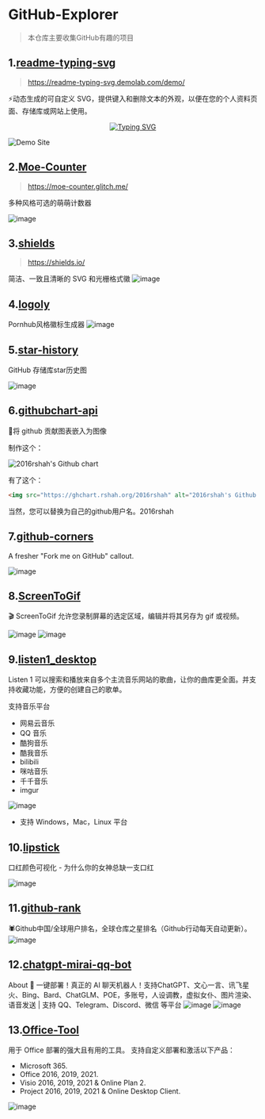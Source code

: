 # GitHub-Explorer
> 本仓库主要收集GitHub有趣的项目
> 
## 1.[readme-typing-svg](https://github.com/DenverCoder1/readme-typing-svg)
> https://readme-typing-svg.demolab.com/demo/

⚡动态生成的可自定义 SVG，提供键入和删除文本的外观，以便在您的个人资料页面、存储库或网站上使用。
<p align="center">
<a href="https://git.io/typing-svg"><img src="https://readme-typing-svg.demolab.com?font=Fira+Code&pause=1000&width=435&lines=The+five+boxing+wizards+jump+quickly" alt="Typing SVG" /></a>
</p>

![Demo Site](https://user-images.githubusercontent.com/20955511/183703055-42ec8754-d84c-414f-8132-a02974224aa1.gif)
## 2.[Moe-Counter](https://github.com/journey-ad/Moe-Counter)
> https://moe-counter.glitch.me/

多种风格可选的萌萌计数器

![image](https://github.com/King0420/GitHub-Explorer/assets/104044278/17bb9691-6b01-4422-be1d-10fed48d8737)

## 3.[shields](https://github.com/badges/shields)
> https://shields.io/

简洁、一致且清晰的 SVG 和光栅格式徽
![image](https://github.com/King0420/GitHub-Explorer/assets/104044278/d9d1ba6d-9007-46f6-8202-b44d06a5674a)

## 4.[logoly](https://github.com/bestony/logoly)
Pornhub风格徽标生成器
![image](https://github.com/King0420/GitHub-Explorer/assets/104044278/a8f246bd-07c1-43ee-ac54-4768562a3f45)

## 5.[star-history](https://github.com/star-history/star-history)
GitHub 存储库star历史图

![image](https://github.com/King0420/GitHub-Explorer/assets/104044278/b1cb8bc4-eb64-4da0-b254-aa8884afa9e0)

## 6.[githubchart-api](https://github.com/2016rshah/githubchart-api)
📅将 github 贡献图表嵌入为图像

制作这个：

<img src="http://ghchart.rshah.org/King0420" alt="2016rshah's Github chart" />

有了这个：
```html
<img src="https://ghchart.rshah.org/2016rshah" alt="2016rshah's Github chart" />
```
当然，您可以替换为自己的github用户名。2016rshah

## 7.[github-corners](https://github.com/tholman/github-corners)
A fresher "Fork me on GitHub" callout.

![image](https://github.com/King0420/GitHub-Explorer/assets/104044278/7a93aaca-8ba6-4565-b842-0fdad751ec4d)

## 8.[ScreenToGif](https://github.com/NickeManarin/ScreenToGif)
🎬 ScreenToGif 允许您录制屏幕的选定区域，编辑并将其另存为 gif 或视频。

![image](https://github.com/King0420/GitHub-Explorer/assets/104044278/1eb62bbd-2591-4778-92b3-f0a700bf807c)
![image](https://github.com/King0420/GitHub-Explorer/assets/104044278/9632520d-2033-4a5b-ba07-2b8ccd1e50f8)

## 9.[listen1_desktop](https://github.com/listen1/listen1_desktop)
Listen 1 可以搜索和播放来自多个主流音乐网站的歌曲，让你的曲库更全面。并支持收藏功能，方便的创建自己的歌单。

支持音乐平台
- 网易云音乐
- QQ 音乐
- 酷狗音乐
- 酷我音乐
- bilibili
- 咪咕音乐
- 千千音乐
- imgur
  
![image](https://github.com/King0420/GitHub-Explorer/assets/104044278/b7921486-f329-40cc-80d1-de3a2a9253ac)

- 支持 Windows，Mac，Linux 平台
## 10.[lipstick](https://github.com/Ovilia/lipstick)
口红颜色可视化 - 为什么你的女神总缺一支口红

![image](https://github.com/King0420/GitHub-Explorer/assets/104044278/c88cc0c4-81cf-4a98-ba54-958ec1893404)

## 11.[github-rank](https://github.com/jaywcjlove/github-rank)
🕷️Github中国/全球用户排名，全球仓库之星排名（Github行动每天自动更新）。
![image](https://github.com/King0420/GitHub-Explorer/assets/104044278/82d1bdc7-ab72-46c1-af22-fa60368e3ede)

## 12.[chatgpt-mirai-qq-bot](https://github.com/lss233/chatgpt-mirai-qq-bot)
About
🚀 一键部署！真正的 AI 聊天机器人！支持ChatGPT、文心一言、讯飞星火、Bing、Bard、ChatGLM、POE，多账号，人设调教，虚拟女仆、图片渲染、语音发送 | 支持 QQ、Telegram、Discord、微信 等平台
![image](https://github.com/King0420/GitHub-Explorer/assets/104044278/b638fac8-9d22-445c-9282-b74cdbbe516a)
![image](https://github.com/King0420/GitHub-Explorer/assets/104044278/3a85af37-9a9c-4e17-92f9-5705fa4a4cca)

## 13.[Office-Tool](https://github.com/YerongAI/Office-Tool)
用于 Office 部署的强大且有用的工具。
支持自定义部署和激活以下产品：
- Microsoft 365.
- Office 2016, 2019, 2021.
- Visio 2016, 2019, 2021 & Online Plan 2.
- Project 2016, 2019, 2021 & Online Desktop Client.
  
![image](https://github.com/King0420/GitHub-Explorer/assets/104044278/cecc7dfe-db46-4f10-8fd4-5942d15d39c7)



